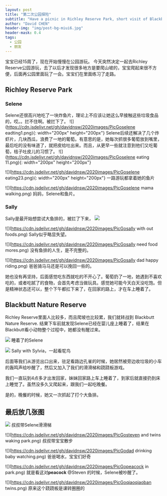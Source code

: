 ```yaml
---
layout: post
title: "第二次公园探险"
subtitle: "Have a picnic in Richley Reserve Park, short visit of Blackbutt Nature Reserve with Steven"
author: "David CHEN"
header-img: "img/post-bg-miui6.jpg"
header-mask: 0.4
tags:
  - 公园
  - 朋友
---
```


宝宝已经15周了，现在开始慢慢在公园游玩。
今天突然决定一起去Richley Reserve公园游玩，去了以后才发现很多地方是要爬山坡的，宝宝爬起来很不方便，后面再公园里面玩了一会。宝宝们在里面练习了走路。

## Richley Reserve Park

### Selene
 Selene还很高兴地吃了一块炸鱼片，理论上不应该让她这么早接触这些垃圾食品的，哎。。拦不住啊。被拦下了。
![](https://cdn.jsdelivr.net/gh/davidnsw/2020images/PicGoselene eadting1.png){: width="200px" height="200px"}
Selene后续还解决了几个炸虾片，几块西瓜，浪费了一地的葡萄。有意思的是，她每次抓很多葡萄放到嘴里，最后吃的没有味道了，就把皮给吐出来。而且，从更早一些就注意到他们又吃葡萄，桔子吐皮儿的习惯了。
![](https://cdn.jsdelivr.net/gh/davidnsw/2020images/PicGoselene eating 11.png){: width="200px" height="200px"}

![](https://cdn.jsdelivr.net/gh/davidnsw/2020images/PicGoselene eating23.png){: width="200px" height="200px"}
一路游玩都拿着她的鱼片


![](https://cdn.jsdelivr.net/gh/davidnsw/2020images/PicGoselene mama walking.png)
妈妈，Selene和鱼片。


### Sally
Sally是最开始想尝试大鱼排的，被拦了下来，
![](https://cdn.jsdelivr.net/gh/davidnsw/2020images/PicGo20200719230006.png)

![](https://cdn.jsdelivr.net/gh/davidnsw/2020images/PicGosally with out foods.png)
Sally似乎略显失望。

![](https://cdn.jsdelivr.net/gh/davidnsw/2020images/PicGosally need food mores.png)
没有鱼排的人生，是不完整的。

![](https://cdn.jsdelivr.net/gh/davidnsw/2020images/PicGosally dad happy riding.png)
爸爸骑马马还是可以挽回一些的。

她也没有再坚持，后面感觉吃东西就吃的不开心了。葡萄扔了一地，她遇到不喜欢吃的，或者吃腻了的食物，会首先考虑当做玩具。感觉她可能今天白天没吃饱。但是精神状态还可以，整个下午都扛下来了，在回家的路上，才在车上睡着了。


## Blackbutt Nature Reserve
Richley Reserve里面人比较多，而且爬坡也比较累，我们就转战到 Blackbutt Nature Reserve. 结果下车前就发现Selene已经在婴儿座上睡着了，结果在Blackbutt看小动物整个过程中，她都没有醒过来。

![](https://cdn.jsdelivr.net/gh/davidnsw/2020images/PicGo20200719230337.png)
睡着了的Selene

![](https://cdn.jsdelivr.net/gh/davidnsw/2020images/PicGo20200719230406.png)
Sally with Sylvia，一起看鸵鸟

后面等我们从游览出口出来，驻足看路边孔雀的时候，她居然被旁边收垃圾的小车的轰鸣声给吵醒了，然后又加入了我们的滑滑梯和跷跷板游戏。
 
我们一直玩到4点多才出发回家，妹妹回家路上车上睡着了，到家后就直接扔到床上睡觉了。虽然没多久又爬起来，跟我们一起吃晚餐。

是的，晚餐的时候，她又一次抓起了打个大鱼排。

## 最后放几张图

![](https://cdn.jsdelivr.net/gh/davidnsw/2020images/PicGosteven-with-selene-compressor.gif)
叔叔带Selene滑滑梯

![](https://cdn.jsdelivr.net/gh/davidnsw/2020images/PicGosteven and twins waking park.png)
叔叔带宝宝散步

![](https://cdn.jsdelivr.net/gh/davidnsw/2020images/PicGodad drinking baby watching.png)
爸爸喝水，宝宝们好奇

![](https://cdn.jsdelivr.net/gh/davidnsw/2020images/PicGopeacock in park.png)
就是看这对**peacock** @Steven 的时候，Selene被吵醒了。

![](https://cdn.jsdelivr.net/gh/davidnsw/2020images/PicGoqiaoqiaoban twins.png)
原来这个跷跷板是课转圈圈的